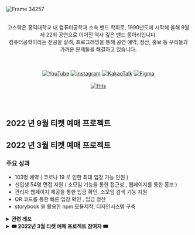 ![Frame 34257](https://user-images.githubusercontent.com/55226431/184820234-2c79e73a-f602-421b-bd62-f32f60e9ec69.png)

<br/>

<div align="center">고스락은 홍익대학교 내 컴퓨터공학과 소속 밴드 학회로, 1990년도에 시작해 올해 9월 제 22회 공연으로 이어진 역사 깊은 밴드 동아리입니다.<br/>
컴퓨터공학이라는 전공을 살려, 프로그래밍을 통해 공연 예약, 정산, 홍보 등 우리들과 가까운 문제들을 해결하고 있습니다.</div>
<br/>
<br/>

<div align="center">


[![YouTube](https://img.shields.io/badge/YouTube-FF0000?style=flat-square&logo=YouTube&logoColor=white&link=https://www.youtube.com/channel/UCBjYErlHCG0vfcdDmaeOIxQ)](https://www.youtube.com/channel/UCBjYErlHCG0vfcdDmaeOIxQ)
[![instagram](https://img.shields.io/badge/instagram-E4405F?style=flat-square&logo=Instagram&logoColor=white&link=https://www.instagram.com/gosrock_archive/)](https://www.instagram.com/gosrock_archive/)
[![KakaoTalk](https://img.shields.io/badge/KakaoTalk-FFCD00?style=flat-square&logo=KakaoTalk&logoColor=white&link=https://pf.kakao.com/_QxeZBT)](https://pf.kakao.com/_QxeZBT)
[![Figma](https://img.shields.io/badge/Figma-F24E1E?style=flat-square&logo=Figma&logoColor=white&link=https://www.figma.com/file/J6HVLxWGuCFgAQUCdWBUsT/%EA%B3%A0%EC%8A%A4%EB%9D%BD-%ED%8B%B0%EC%BC%93%EC%98%88%EB%A7%A4?node-id=2026%3A6310)](https://www.figma.com/file/J6HVLxWGuCFgAQUCdWBUsT/%EA%B3%A0%EC%8A%A4%EB%9D%BD-%ED%8B%B0%EC%BC%93%EC%98%88%EB%A7%A4?node-id=2026%3A6310)
<br/><br/>
[![Hits](https://hits.seeyoufarm.com/api/count/incr/badge.svg?url=https%3A%2F%2Fgithub.com%2FGosrock&count_bg=%23BF94E4&title_bg=%231D1B1B&icon=&icon_color=%23E7E7E7&title=hits&edge_flat=false)](https://hits.seeyoufarm.com)
</div>

<br/><br/>


## 2022 년 9월 티켓 예매 프로젝트 


## 2022 년 3월 티켓 예매 프로젝트

### 주요 성과

 - 103명 예약 ( 코로나 19 로 인한 최대 입장 가능 인원 )
 - 신입생 54명 면접 지원 ( 소모임 기능을 통한 접근성 , 웹페이지를 통한 홍보 )
 - 관리자 웹페이지 제공을 통한 입금 확인, 소모임 검색 기능 지원
 - QR 코드를 통한 빠른 입장 확인 , 입금 정산
 - storybook 을 활용한 npm 모듈제작, 디자인시스템 구축
   
<details >
  <summary><b>관련 레포</b></summary>
    <div >
      <ul>
        <li><a href="https://github.com/Gosrock/Ticket-Backend-21st">백엔드</a></li>
        javascript , express , mongoDB ,socket.io
        <li><a href="https://github.com/Gosrock/Ticket-Front-21st">프론트</a></li>
        javascript , react , socket.io , redux 
        <li><a href="https://github.com/Gosrock/Ticket-Deploy-21st">배포관련</a></li>
        docker , github action , aws ec2 , aws loadbalancer , nginx
        <li><a href="https://github.com/Gosrock/Ticket-Storybook-21st">스토리북</a></li>
        javascript , react , storybook
        <li><a href="https://github.com/Gosrock/Ticket-Admin-21st">어드민</a></li>
        javascript , react , socket.io , antd , redux
      </ul>
    </div>
</details>

<details>
<summary><b>🎟 2022년 3월 티켓 예매 프로젝트 참여자 🎟</b></summary>

<div class="21th-developer">
  <details>
  <summary>📺 프론트 📺 </summary>
    <br/>
    <div class="21th-frontend-developer">
    <table>
      <tr align="center">
        <td><B>기획 / 총괄<B></td>
        <td><B>기획 / 디자인 / 프론트 팀장<B></td>
        <td><B>프론트<B></td>
        <td><B>프론트<B></td>
        <td><B>프론트<B></td>
      </tr>
      <tr align="center">
        <td><B>이찬진<B></td>
        <td><B>한규진<B></td>
        <td><B>김원진<B></td>
        <td><B>금예인<B></td>
         <td><B>김주안<B></td>
      </tr>
      <tr align="center">
        <td>
            <img src="https://github.com/ImNM.png?size=100">
            <br>
            <a href="https://github.com/ImNM"><I>ImNM</I></a>
        </td>
        <td>
            <img src="https://github.com/9yujin.png?size=100" width="100">
            <br>
            <a href="https://github.com/9yujin"><I>9yujin</I></a>
        </td>
        <td>
            <img src="https://github.com/kim-wonjin.png?size=100">
            <br>
            <a href="https://github.com/kim-wonjin"><I>ONE JIN</I></a>
        </td>
        <td>
            <img src="https://user-images.githubusercontent.com/55226431/154956011-14900fca-07c9-466d-b24d-f7d70bdee304.png" width="100">
            <br>
            <a href="https://github.com/yi219"><I>yi219</I></a>
        </td>
        <td>
            <img src="https://user-images.githubusercontent.com/55226431/155003118-c50bc0b6-2adf-4140-ab1c-d96af49b7ead.png" width="100">
            <br>
            <a href="https://github.com/duan-3"><I>duan-3</I></a>
        </td>
      </tr>
    </table>
    </div>
  </details>

  <details>
  <summary>💼 백엔드 💼 </summary>

  <br/>
  <div class="21th-backend-developer">
    <table>
        <tr align="center">
          <td><B>기획 / 총괄 / 백엔드 팀장<B></td>
          <td><B>백엔드<B></td>
          <td><B>백엔드<B></td>
          <td><B>백엔드<B></td>
          <td><B>백엔드<B></td>
        </tr>
        <tr align="center">
          <td><B>이찬진<B></td>
          <td><B>김민준<B></td>
          <td><B>노경민<B></td>
          <td><B>박준서<B></td>
          <td><B>채승희<B></td>
        </tr>
        <tr align="center">
          <td>
            <img src="https://github.com/ImNM.png?size=100">
            <br>
            <a href="https://github.com/ImNM"><I>ImNM</I></a>
          </td>
          <td>
            <img src="https://github.com/sanbonai06.png?size=100">
            <br>
            <a href="https://github.com/sanbonai06"><I>sanbonai06</I></a>
          </td>
          <td>
            <img src="https://github.com/gengminy.png?size=100">
            <br>
            <a href="https://github.com/gengminy"><I>gengminy</I></a>
          </td>
          <td>
            <img src="https://github.com/def30.png?size=100">
            <br>
            <a href="https://github.com/def30"><I>def30</I></a>
          </td>
          <td>
            <img src="https://github.com/chaeshee0908.png?size=100">
            <br>
            <a href="https://github.com/chaeshee0908"><I>chaeshee0908</I></a>
          </td>
        </tr>
      </table>
     </div>
     </details>

  <details>
  <summary>💼 관리자 어드민 💼</summary>

  <br/>
    <div class="21th-admin-developer">
      <table>
      <tr align="center">
          <td><B>기획 / 총괄<B></td>
          <td><B>어드민 팀장<B></td>
          <td><B>어드민<B></td>
      </tr>
      <tr align="center">
          <td><B>이찬진<B></td>
          <td><B>노재탁<B></td>
          <td><B>서예진<B></td>
      </tr>
      <tr align="center">
          <td>
              <img src="https://user-images.githubusercontent.com/76608338/155062594-f75e1755-9c2f-4d56-b360-65e85464c1de.png" width="100">
              <br>
              <a href="https://github.com/ImNM"><I>ImNM</I></a>
          </td>
          <td>
              <img src="https://user-images.githubusercontent.com/76608338/155061100-4604bae5-c5c9-4143-94e3-966249e71c04.png" width="100">
              <br>
              <a href="https://github.com/jaetak5053"><I>jaetak5053</I></a>
          </td>
          <td>
              <img src="https://user-images.githubusercontent.com/76608338/155061207-bf97c0e8-95c9-4cf8-8875-9f70238853ec.png" width="100">
              <br>
              <a href="https://github.com/Jordizzin"><I>Jordizzin</I></a>
          </td>
      </tr>
    </table>                                     
    </div>
  </details>

</details>




